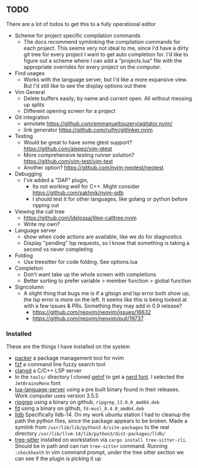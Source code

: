 ## TODO
There are a lot of todos to get this to a fully operational editor
- Scheme for project specific compilation commands
    - The docs recommend symlinking the compilation commands for each project. This seems very not ideal to me, since I'd have a dirty git tree for every project I want to get auto completion for. I'd like to figure out a scheme where I can add a "projects.lua" file with the appropriate overrides for every project on the computer. 
- Find usages
    - Works with the language server, but I'd like a more expansive view. But I'd still like to see the display options out there
- Vim General
    - Delete buffers easily; by name and current open. All without messing up splits
    - Different opening screen for a project
- Git integration
    - annotate https://github.com/emmanueltouzery/agitator.nvim/
    - link generator https://github.com/ruifm/gitlinker.nvim
- Testing
    - Would be great to have some gtest support? https://github.com/alepez/vim-gtest
    - More comprehensive testing runner solution? https://github.com/vim-test/vim-test
    - Another option? https://github.com/nvim-neotest/neotest
- Debugging
    - I've added a "DAP" plugin,
        - Its not working well for C++. Might consider https://github.com/sakhnik/nvim-gdb
        - I should test it for other languages, like golang or python before ripping out
- Viewing the call tree
    - https://github.com/ldelossa/litee-calltree.nvim
    - Write my own?
- Language server 
    - show when code actions are available, like we do for diagnostics
    - Display "pending" lsp requests, so I know that something is taking a second vs never completing
- Folding
    - Use treesitter for code folding. See options.lua
- Completion
    - Don't want take up the whole screen with completions
    - Better sorting to prefer variable > member function > global function
- Signcolumn
    - A slight thing that bugs me is if a gitsign and lsp error both show up, the lsp error is more on the left.
      It seems like this is being looked at with a few issues & PRs. Something they may add in 0.9 release?
      - https://github.com/neovim/neovim/issues/16632
      - https://github.com/neovim/neovim/pull/19737


### Installed
These are the things I have installed on the system
- [packer](https://github.com/wbthomason/packer.nvim) a package management tool for nvim
- [fzf](https://github.com/junegunn/fzf) a command line fuzzy search tool
- [clangd](https://clangd.llvm.org/) a C/C++ LSP server
- In the `tools/` directory I cloned [getnf](https://github.com/ronniedroid/getnf) to get a [nerd font](https://github.com/ryanoasis/nerd-fonts). I selected the `JetBrainsMono` font
- [lua-language-server](https://github.com/sumneko/lua-language-server) using a pre built binary found in their releases. Work computer uses version 3.5.5 
- [ripgrep](https://github.com/BurntSushi/ripgrep) using a binary on github, `ripgrep_13.0.0_amd64.deb`
- [fd](https://github.com/sharkdp/fd) using a binary on github, `fd-musl_8.4.0_amd64.deb`
- [lldb](https://apt.llvm.org/) Specifically lldb-14. On my work ubuntu station I had to cleanup the
path the python files, since the package appears to be broken. Made a symlink from 
`/usr/lib/lib/python3.6/site-packages` to the real directory 
`/usr/lib/llvm-14/lib/python3/dist-packages/lldb/`
- [tree-sitter](https://github.com/tree-sitter/tree-sitter/blob/master/cli/README.md) installed on workstation via 
  `cargo install tree-sitter-cli`. Should be in path and can run `tree-sitter` command. Running `:checkheath` in vim
  command prompt, under the tree sitter section we can see if the plugin is picking it up
